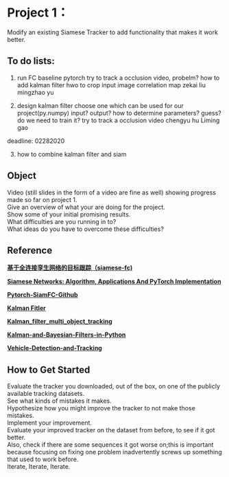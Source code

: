 # Project 1： 
Modify an existing Siamese Tracker to add functionality that makes it work better.  

## To do lists:

1. run FC baseline
	pytorch
	try to track a occlusion video, probelm?
	how to add kalman filter 
	hwo to crop input image
	correlation map 
zekai liu
mingzhao yu


2. design kalman filter 
	choose one which can be used for our project(py.numpy)
	input? output? 
	how to determine parameters? guess? do we need to train it?
	try to track a occlusion video
chengyu hu
Liming gao

	
deadline: 02282020


3. how to combine kalman filter and siam 

## Object
Video (still slides in the form of a video are fine as well) showing progress made so far on project 1.   
Give an overview of what your are doing for the project.  
Show some of your initial promising results.  
What difficulties are you running in to?  
What ideas do you have to overcome these difficulties?

## Reference

[__基于全连接孪生网络的目标跟踪（siamese-fc)__](https://blog.csdn.net/autocyz/article/details/53216786)  

[__Siamese Networks: Algorithm, Applications And PyTorch Implementation__](https://becominghuman.ai/siamese-networks-algorithm-applications-and-pytorch-implementation-4ffa3304c18)

[__Pytorch-SiamFC-Github__](https://github.com/rafellerc/Pytorch-SiamFC)  

[__Kalman Fitler__](https://github.com/zkzk5214/CV_Proj/blob/master/Proj1/zhou2019.pdf)

[__Kalman_filter_multi_object_tracking__](https://github.com/srianant/kalman_filter_multi_object_tracking)  

[__Kalman-and-Bayesian-Filters-in-Python__](https://github.com/rlabbe/Kalman-and-Bayesian-Filters-in-Python)  

[__Vehicle-Detection-and-Tracking__](https://github.com/kcg2015/Vehicle-Detection-and-Tracking)  

## How to Get Started  
Evaluate the tracker you downloaded, out of the box, on one of the publicly available tracking datasets.  
See what kinds of mistakes it makes.  
Hypothesize how you might improve the tracker to not make those mistakes.  
Implement your improvement.  
Evaluate your improved tracker on the dataset from before, to see if it got better.  
Also, check if there are some sequences it got worse on;this is important because focusing on fixing one problem inadvertently screws up something that used to work before.  
Iterate, Iterate, Iterate. 
